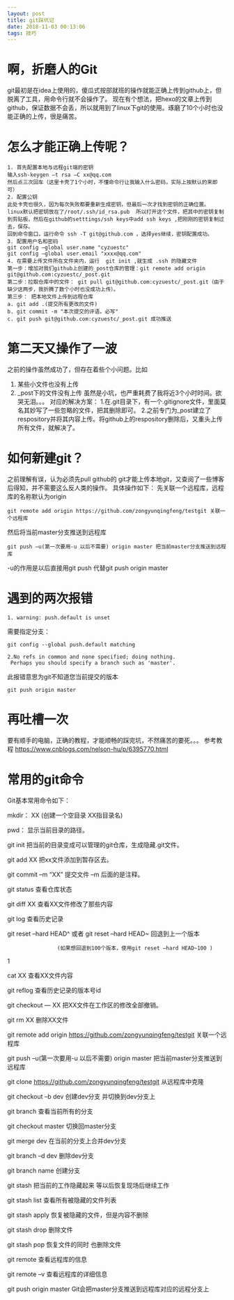 ```yaml
---
layout: post
title: git踩坑记
date: 2018-11-03 00:13:06
tags: 技巧
---
```

# 啊，折磨人的Git
git最初是在idea上使用的，傻瓜式按部就班的操作就能正确上传到github上，但脱离了工具，用命令行就不会操作了。
现在有个想法，把hexo的文章上传到github，保证数据不会丢，所以就用到了linux下git的使用。琢磨了10个小时也没能正确的上传，很是痛苦。
# 怎么才能正确上传呢？
```
1. 首先配置本地与远程git端的密钥
输入ssh-keygen –t rsa –C xx@qq.com
然后点三次回车（这里卡壳了1个小时，不懂命令行让我输入什么密码，实际上按默认的来即可）
2. 配置公钥
此处卡壳也很久，因为每次失败都要重新生成密钥，但最后一次才找到密钥的正确位置。
linux默认把密钥放在了/root/.ssh/id_rsa.pub  所以打开这个文件，把其中的密钥复制到剪贴板，然后在github的setttings/ssh keys中add ssh keys ,把刚刚的密钥复制过去，保存。
回到命令窗口，运行命令 ssh -T git@github.com ，选择yes继续，密钥配置成功。
3. 配置用户名和密码
git config –global user.name "cyzuestc"
git config –global user.email "xxxx@qq.com"
4. 在需要上传文件所在文件夹内，运行  git init ,就生成 .ssh 的隐藏文件
第一步：增加对我们github上创建的_post仓库的管理：git remote add origin git@github.com:cyzuestc/_post.git
第二步：拉取仓库中的文件： git pull git@github.com:cyzuestc/_post.git（由于缺少这两步，我折腾了数个小时也没成功上传）。
第三步： 把本地文件上传到远程仓库
a. git add .(提交所有更改的文件)
b. git commit -m "本次提交的评语，必写"
c. git push git@github.com:cyzuestc/_post.git 成功推送

```
# 第二天又操作了一波
之前的操作虽然成功了，但存在着些个小问题。比如
1. 某些小文件也没有上传
2. _post下的文件没有上传
虽然是小坑，也严重耗费了我将近3个小时时间。欲哭无泪。。。
对应的解决方案：
1.在.git目录下，有一个.gitignore文件，里面莫名其妙写了一些忽略的文件，把其删除即可。
2.之前专门为_post建立了respository并将其内容上传。将github上的respository删除后，又重头上传所有文件，就解决了。 

# 如何新建git？
之前理解有误，认为必须先pull github的 git才能上传本地git，又查阅了一些博客后得知，并不需要这么反人类的操作。
具体操作如下：
先关联一个远程库，远程库的名称默认为origin
```
git remote add origin https://github.com/zongyunqingfeng/testgit 关联一个远程库
```
然后将当前master分支推送到远程库
```
git push –u(第一次要用-u 以后不需要) origin master 把当前master分支推送到远程库
```
-u的作用是以后直接用git push 代替git push origin master




# 遇到的两次报错
```
1. warning: push.default is unset
```
需要指定分支：
```
git config --global push.default matching
```
```
2.No refs in common and none specified; doing nothing.
 Perhaps you should specify a branch such as 'master'.
```

此报错意思为git不知道您当前提交的版本 
```
git push origin master
```


# 再吐槽一次
要有顺手的电脑，正确的教程，才能顺畅的踩完坑，不然痛苦的要死。。。
参考教程   https://www.cnblogs.com/nelson-hu/p/6395770.html

# 常用的git命令
Git基本常用命令如下：

mkdir：         XX (创建一个空目录 XX指目录名)

pwd：          显示当前目录的路径。

git init          把当前的目录变成可以管理的git仓库，生成隐藏.git文件。

git add XX       把xx文件添加到暂存区去。

git commit –m “XX”  提交文件 –m 后面的是注释。

git status        查看仓库状态

git diff  XX      查看XX文件修改了那些内容

git log          查看历史记录

git reset  –hard HEAD^ 或者 git reset  –hard HEAD~ 回退到上一个版本

                    (如果想回退到100个版本，使用git reset –hard HEAD~100 )
1

cat XX         查看XX文件内容

git reflog       查看历史记录的版本号id

git checkout — XX  把XX文件在工作区的修改全部撤销。

git rm XX          删除XX文件

git remote add origin https://github.com/zongyunqingfeng/testgit 关联一个远程库

git push –u(第一次要用-u 以后不需要) origin master 把当前master分支推送到远程库

git clone https://github.com/zongyunqingfeng/testgit  从远程库中克隆

git checkout –b dev  创建dev分支 并切换到dev分支上

git branch  查看当前所有的分支

git checkout master 切换回master分支

git merge dev    在当前的分支上合并dev分支

git branch –d dev 删除dev分支

git branch name  创建分支

git stash 把当前的工作隐藏起来 等以后恢复现场后继续工作

git stash list 查看所有被隐藏的文件列表

git stash apply 恢复被隐藏的文件，但是内容不删除

git stash drop 删除文件

git stash pop 恢复文件的同时 也删除文件

git remote 查看远程库的信息

git remote –v 查看远程库的详细信息

git push origin master  Git会把master分支推送到远程库对应的远程分支上


